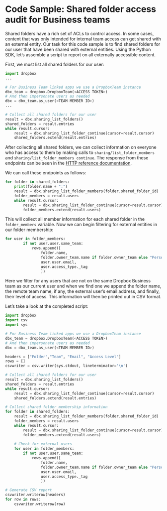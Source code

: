 # Code Sample: Shared folder access audit for Business teams

Shared folders have a rich set of ACLs to control access. In some cases, content that was only intended for internal team access can get shared with an external entity. Our task for this code sample is to find shared folders for our user that have been shared with external entities. Using the Python SDK, let’s assemble a script to report on all externally accessible content.

First, we must list all shared folders for our user:

```python
import dropbox
...

# For Business Team linked apps we use a DropboxTeam instance
dbx_team = dropbox.DropboxTeam(<ACCESS TOKEN>)
# And then impersonate users as needed
dbx = dbx_team.as_user(<TEAM MEMBER ID>)
...

# Collect all shared folders for our user
result = dbx.sharing_list_folders()
shared_folders = result.entries
while result.cursor:
    result = dbx.sharing_list_folder_continue(cursor=result.cursor)
    shared_folders.extend(result.entries)
```

After collecting all shared folders, we can collect information on everyone who has access to them by making calls to `sharing/list_folder_members` and `sharing/list_folder_members_continue`. The response from these endpoints can be seen in the [HTTP reference documentation](https://www.dropbox.com/developers/documentation/http/documentation#sharing-list_folder_members).

We can call these endpoints as follows:

```python
for folder in shared_folders:
    print(folder.name + ":")
    result = dbx.sharing_list_folder_members(folder.shared_folder_id)
    folder_members = result.users
    while result.cursor:
        result = dbx.sharing_list_folder_continue(cursor=result.cursor)
        folder_members.extend(result.users)
```

This will collect all member information for each shared folder in the `folder_members` variable. Now we can begin filtering for external entities in our folder membership:

```python
for user in folder_members:
        if not user.user.same_team:
            rows.append([
                folder.name,
                folder.owner_team.name if folder.owner_team else "Personal Account",
                user.user.email,
                user.access_type._tag
                ])
```

Here we filter for any users that are not on the same Dropbox Business team as our current user and when we find one we append the folder name, the remote team name, if any, the external user’s email address, and finally, their level of access. This information will then be printed out in CSV format.

Let’s take a look at the completed script:

```python
import dropbox
import csv
import sys

# For Business Team linked apps we use a DropboxTeam instance
dbx_team = dropbox.DropboxTeam(<ACCESS TOKEN>)
# And then impersonate users as needed
dbx = dbx_team.as_user(<TEAM MEMBER ID>)

headers = ["Folder","Team", "Email", "Access Level"]
rows = []
csvwriter = csv.writer(sys.stdout, lineterminator='\n')

# Collect all shared folders for our user
result = dbx.sharing_list_folders()
shared_folders = result.entries
while result.cursor:
    result = dbx.sharing_list_folder_continue(cursor=result.cursor)
    shared_folders.extend(result.entries)

# Collect shared folder membership information    
for folder in shared_folders:
    result = dbx.sharing_list_folder_members(folder.shared_folder_id)
    folder_members = result.users
    while result.cursor:
        result = dbx.sharing_list_folder_continue(cursor=result.cursor)
        folder_members.extend(result.users)
    
    # Check for external users
    for user in folder_members:
        if not user.user.same_team:
            rows.append([
                folder.name,
                folder.owner_team.name if folder.owner_team else "Personal Account",
                user.user.email,
                user.access_type._tag
                ])

# Generate CSV report
csvwriter.writerow(headers)
for row in rows:
    csvwriter.writerow(row)
```